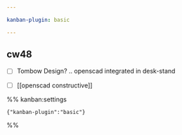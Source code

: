 ```yaml
---

kanban-plugin: basic

---
```


## cw48

- [ ] Tombow Design? .. openscad integrated in desk-stand
- [ ] [[openscad constructive]]




%% kanban:settings
```
{"kanban-plugin":"basic"}
```
%%